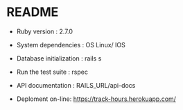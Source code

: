 # README

- Ruby version : 2.7.0

- System dependencies : OS Linux/ IOS

- Database initialization : rails s

- Run the test suite : rspec

- API documentation : RAILS_URL/api-docs

- Deploment on-line: https://track-hours.herokuapp.com/
